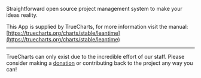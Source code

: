 Straightforward open source project management system to make your ideas reality.

This App is supplied by TrueCharts, for more information visit the manual: [https://truecharts.org/charts/stable/leantime](https://truecharts.org/charts/stable/leantime)

---

TrueCharts can only exist due to the incredible effort of our staff.
Please consider making a [donation](https://truecharts.org/sponsor) or contributing back to the project any way you can!

